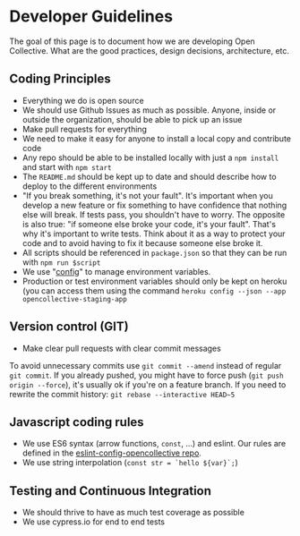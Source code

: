 # Developer Guidelines

The goal of this page is to document how we are developing Open Collective. What are the good practices, design decisions, architecture, etc.

## Coding Principles

* Everything we do is open source
* We should use Github Issues as much as possible. Anyone, inside or outside the organization, should be able to pick up an issue
* Make pull requests for everything
* We need to make it easy for anyone to install a local copy and contribute code
* Any repo should be able to be installed locally with just a `npm install` and start with `npm start`
* The `README.md` should be kept up to date and should describe how to deploy to the different environments
* "If you break something, it's not your fault". It's important when you develop a new feature or fix something to have confidence that nothing else will break. If tests pass, you shouldn't have to worry. The opposite is also true: "if someone else broke your code, it's your fault". That's why it's important to write tests. Think about it as a way to protect your code and to avoid having to fix it because someone else broke it.
* All scripts should be referenced in `package.json` so that they can be run with `npm run $script`
* We use "[config](https://www.npmjs.com/package/config)" to manage environment variables.
* Production or test environment variables should only be kept on heroku \(you can access them using the command `heroku config --json --app opencollective-staging-app`

## Version control \(GIT\)

* Make clear pull requests with clear commit messages

To avoid unnecessary commits use `git commit --amend` instead of regular `git commit`. If you already pushed, you might have to force push \(`git push origin --force`\), it's usually ok if you're on a feature branch. If you need to rewrite the commit history: `git rebase --interactive HEAD~5`

## Javascript coding rules

* We use ES6 syntax \(arrow functions, `const`, ...\) and eslint. Our rules are defined in the [eslint-config-opencollective repo](https://github.com/opencollective/eslint-config-opencollective).
* We use string interpolation \(``const str = `hello ${var}`;``\)

## Testing and Continuous Integration

* We should thrive to have as much test coverage as possible
* We use cypress.io for end to end tests

